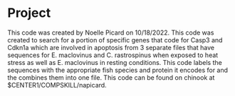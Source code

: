 # Project
This code was created by Noelle Picard on 10/18/2022. This code was created to search for a portion of specific genes that code for Casp3 and Cdkn1a which are involved in apoptosis from 3 separate files that have sequences for E. maclovinus and C. rastrospinus when exposed to heat stress as well as E. maclovinus in resting conditions. This code labels the sequences with the appropriate fish species and protein it encodes for and the combines them into one file. This code can be found on chinook at $CENTER1/COMPSKILL/napicard.
